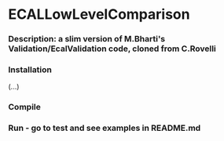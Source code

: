 
# ECALLowLevelComparison

### Description: a slim version of M.Bharti's Validation/EcalValidation code, cloned from C.Rovelli  

### Installation 
(...)

### Compile

### Run - go to test and see examples in README.md
